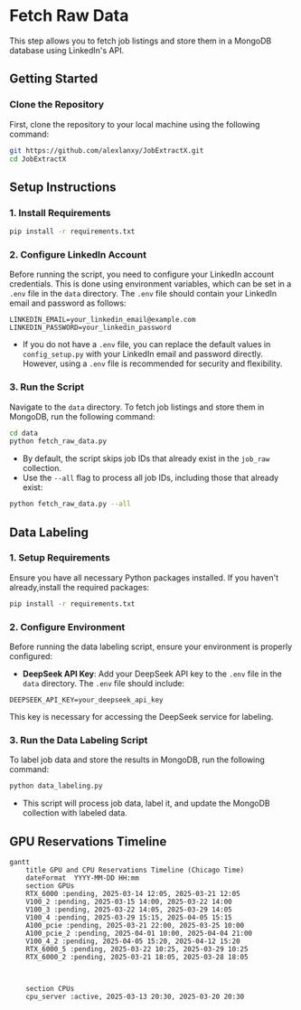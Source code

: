 # Fetch Raw Data

This step allows you to fetch job listings and store them in a MongoDB database using LinkedIn's API.

## Getting Started

### Clone the Repository

First, clone the repository to your local machine using the following command:

```bash
git https://github.com/alexlanxy/JobExtractX.git
cd JobExtractX
```


## Setup Instructions

### 1. Install Requirements

```bash
pip install -r requirements.txt
```

### 2. Configure LinkedIn Account

Before running the script, you need to configure your LinkedIn account credentials. This is done using environment variables, which can be set in a `.env` file in the `data` directory. The `.env` file should contain your LinkedIn email and password as follows:

```
LINKEDIN_EMAIL=your_linkedin_email@example.com
LINKEDIN_PASSWORD=your_linkedin_password
```

- If you do not have a `.env` file, you can replace the default values in `config_setup.py` with your LinkedIn email and password directly. However, using a `.env` file is recommended for security and flexibility.

### 3. Run the Script
Navigate to the `data` directory.
To fetch job listings and store them in MongoDB, run the following command:

```bash
cd data
python fetch_raw_data.py
```

- By default, the script skips job IDs that already exist in the `job_raw` collection.
- Use the `--all` flag to process all job IDs, including those that already exist:

```bash
python fetch_raw_data.py --all
```


## Data Labeling

### 1. Setup Requirements

Ensure you have all necessary Python packages installed. If you haven't already,install the required packages:

```bash
pip install -r requirements.txt
```

### 2. Configure Environment

Before running the data labeling script, ensure your environment is properly configured:

- **DeepSeek API Key**: Add your DeepSeek API key to the `.env` file in the `data` directory. The `.env` file should include:

```
DEEPSEEK_API_KEY=your_deepseek_api_key
```

This key is necessary for accessing the DeepSeek service for labeling.

### 3. Run the Data Labeling Script

To label job data and store the results in MongoDB, run the following command:

```bash
python data_labeling.py
```

- This script will process job data, label it, and update the MongoDB collection with labeled data.

## GPU Reservations Timeline
```mermaid
gantt
    title GPU and CPU Reservations Timeline (Chicago Time)
    dateFormat  YYYY-MM-DD HH:mm
    section GPUs
    RTX_6000 :pending, 2025-03-14 12:05, 2025-03-21 12:05
    V100_2 :pending, 2025-03-15 14:00, 2025-03-22 14:00
    V100_3 :pending, 2025-03-22 14:05, 2025-03-29 14:05
    V100_4 :pending, 2025-03-29 15:15, 2025-04-05 15:15
    A100_pcie :pending, 2025-03-21 22:00, 2025-03-25 10:00
    A100_pcie_2 :pending, 2025-04-01 10:00, 2025-04-04 21:00
    V100_4_2 :pending, 2025-04-05 15:20, 2025-04-12 15:20
    RTX_6000_5 :pending, 2025-03-22 10:25, 2025-03-29 10:25
    RTX_6000_2 :pending, 2025-03-21 18:05, 2025-03-28 18:05



    section CPUs
    cpu_server :active, 2025-03-13 20:30, 2025-03-20 20:30




